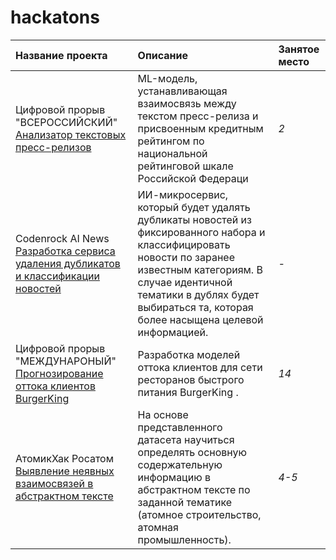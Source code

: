 # hackatons
| Название проекта | Описание | Занятое место |
| :---------------------- | :---------------------- | :---------------------- |
| Цифровой прорыв "ВСЕРОССИЙСКИЙ" [Анализатор текстовых пресс-релизов](rating-agency-analyser) |ML-модель, устанавливающая взаимосвязь между текстом пресс-релиза и присвоенным кредитным рейтингом по национальной рейтинговой шкале Российской Федераци | *2* 
|Codenrock AI News [Разработка сервиса удаления дубликатов и классификации новостей](telegram-channels-posts-deduplication-classification) | ИИ-микросервис, который будет удалять дубликаты новостей из фиксированного набора и классифицировать новости по заранее известным категориям. В случае идентичной тематики в дублях будет выбираться та, которая более насыщена целевой информацией. | *-* 
|Цифровой прорыв "МЕЖДУНАРОНЫЙ"  [Прогнозирование оттока клиентов BurgerKing](churn-mads) | Разработка моделей оттока клиентов для сети ресторанов быстрого питания BurgerKing . | *14* 
|АтомикХак Росатом  [Выявление неявных взаимосвязей в абстрактном тексте](atom-mads) | На основе представленного датасета научиться определять основную содержательную информацию в абстрактном тексте по заданной тематике (атомное строительство, атомная промышленность). | *4-5* 